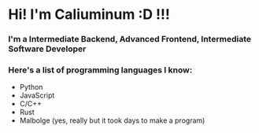 # Hi! I'm Caliuminum :D !!!
### I'm a Intermediate Backend, Advanced Frontend, Intermediate Software Developer

### Here's a list of programming languages I know:

- Python
- JavaScript
- C/C++
- Rust
- Malbolge (yes, really but it took days to make a program)
